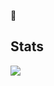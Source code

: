 👋
## Stats
![](http://github-profile-summary-cards.vercel.app/api/cards/profile-details?username=kiv-itsolution&theme=2077)
